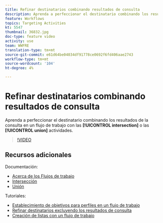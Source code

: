 ```yaml
---
title: Refinar destinatarios combinando resultados de consulta
description: Aprenda a perfeccionar el destinatario combinando los resultados de la consulta en un flujo de trabajo mediante la intersección o las actividades de unión.
feature: Workflows
topics: Targeting Activities
kt: 5547
thumbnail: 36832.jpg
doc-type: feature video
activity: use
team: WWFRE
translation-type: tm+mt
source-git-commit: e61d64be04034df91778ce0692f6fd406aae2743
workflow-type: tm+mt
source-wordcount: '104'
ht-degree: 4%

---
```



# Refinar destinatarios combinando resultados de consulta

Aprenda a perfeccionar el destinatario combinando los resultados de la consulta en un flujo de trabajo con las **[!UICONTROL intersection]** o las **[!UICONTROL union]** actividades.

>[!VIDEO](https://video.tv.adobe.com/v/36832?quality=12)

## Recursos adicionales

Documentación:

* [Acerca de los Flujos de trabajo](https://docs.adobe.com/content/help/en/campaign-classic/using/automating-with-workflows/introduction/about-workflows.html)
* [Intersección](https://docs.adobe.com/content/help/en/campaign-classic/using/automating-with-workflows/targeting-activities/intersection.html)
* [Unión](https://docs.adobe.com/content/help/en/campaign-classic/using/automating-with-workflows/targeting-activities/union.html)

Tutoriales:

* [Establecimiento de objetivos para perfiles en un flujo de trabajo](/help/acc/getting-started/targeting-profiles-in-a-workflow.md)
* [Refinar destinatarios excluyendo los resultados de consulta](/help/acc/automating-with-workflows/refining-targets-by-excluding-query-results.md)
* [Creación de listas con un flujo de trabajo](/help/acc/automating-with-workflows/creating-lists-with-a-workflow.md)
